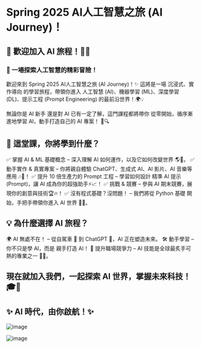 # Spring 2025 AI人工智慧之旅 (AI Journey)！

## 🌟 歡迎加入 AI 旅程！🚀🤖

### 🚀 一場探索人工智慧的精彩冒險！

歡迎來到 Spring 2025 AI人工智慧之旅 (AI Journey)！✨ 這將是一場 沉浸式、實作導向 的學習旅程，帶領你進入 人工智慧 (AI)、機器學習 (ML)、深度學習 (DL)、提示工程 (Prompt Engineering) 的最前沿世界！🌍💡

無論你是 AI 新手 還是對 AI 已有一定了解，這門課程都將帶你 從零開始，循序漸進地學習 AI，動手打造自己的 AI 專案！ 🚀🔍

## 📖 這堂課，你將學到什麼？
✅ 掌握 AI & ML 基礎概念 – 深入理解 AI 如何運作，以及它如何改變世界 🌎🔬。
✅ 動手實作 & 真實專案 – 你將親自體驗 ChatGPT、生成式 AI、AI 影片、AI 音樂等應用 🎶🎥！
✅ 提升 10 倍生產力的 Prompt 工程 – 學習如何設計 精準 AI 提示 (Prompt)，讓 AI 成為你的超強助手⚡📈！
✅ 挑戰 & 競賽 – 參與 AI 期末競賽，展現你的創意與技術🏆🔥！
✅ 沒有程式基礎？沒問題！ – 我們將從 Python 基礎 開始，手把手帶領你進入 AI 世界 🐍🤗。

## 💡 為什麼選擇 AI 旅程？
🌍 AI 無處不在！ – 從自駕車 🚗 到 ChatGPT 🧠，AI 正在塑造未來。
🛠️ 動手學習 – 你不只是學 AI，而是 親手打造 AI！
🎯 提升職場競爭力 – AI 技能是全球最炙手可熱的專業之一 🚀💼。

## 現在就加入我們，一起探索 AI 世界，掌握未來科技！ 🎓💙

## ✨ AI 時代，由你啟航！✨

![image](https://github.com/user-attachments/assets/590753be-ff32-4818-bb8e-f264302740ea)

![image](https://github.com/user-attachments/assets/62391a13-cd39-4bab-b582-43baec853e1f)
